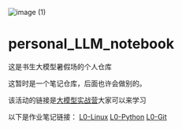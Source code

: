 ![image (1)](https://github.com/user-attachments/assets/c8dcbff1-fc55-40c2-a410-7f03479fbf14)
# personal_LLM_notebook
这是书生大模型暑假场的个人仓库

这暂时是一个笔记仓库，后面也许会做别的。

该活动的链接是[大模型实战营](https://github.com/InternLM/Tutorial)大家可以来学习


以下是作业笔记链接：
[L0-Linux](https://juejin.cn/post/7398715556785668131)
[L0-Python](https://juejin.cn/post/7398725202544803880)
[L0-Git]()
